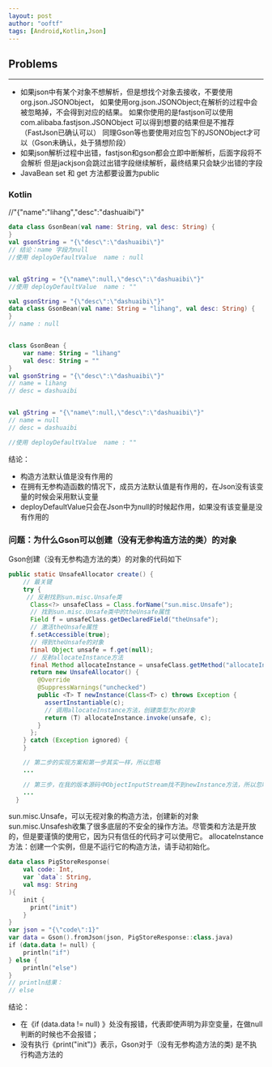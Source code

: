 ```yaml
---
layout: post
author: "ooftf"
tags: [Android,Kotlin,Json]
---
```


## Problems
---
* 如果json中有某个对象不想解析，但是想找个对象去接收，不要使用org.json.JSONObject，
  如果使用org.json.JSONObject;在解析的过程中会被忽略掉，不会得到对应的结果。
  如果你使用的是fastjson可以使用com.alibaba.fastjson.JSONObject 可以得到想要的结果但是不推荐（FastJson已确认可以）
  同理Gson等也要使用对应包下的JSONObject才可以（Gson未确认，处于猜想阶段）
* 如果json解析过程中出错，fastjson和gson都会立即中断解析，后面字段将不会解析
  但是jackjson会跳过出错字段继续解析，最终结果只会缺少出错的字段
* JavaBean set 和 get 方法都要设置为public

### Kotlin
//"{"name":"lihang","desc":"dashuaibi"}"
```kotlin
data class GsonBean(val name: String, val desc: String) {
}
val gsonString = "{\"desc\":\"dashuaibi\"}"
// 结论：name 字段为null
//使用 deployDefaultValue  name : null


val gString = "{\"name\":null,\"desc\":\"dashuaibi\"}"
//使用 deployDefaultValue  name : ""
```
```kotlin
val gsonString = "{\"desc\":\"dashuaibi\"}"
data class GsonBean(val name: String = "lihang", val desc: String) {
}
// name : null

```


```kotlin

class GsonBean {
    var name: String = "lihang"
    val desc: String = ""
}
val gsonString = "{\"desc\":\"dashuaibi\"}"
// name = lihang
// desc = dashuaibi


val gString = "{\"name\":null,\"desc\":\"dashuaibi\"}"
// name = null
// desc = dashuaibi

//使用 deployDefaultValue  name : ""
```

结论：
* 构造方法默认值是没有作用的
* 在拥有无参构造函数的情况下，成员方法默认值是有作用的，在Json没有该变量的时候会采用默认变量
* deployDefaultValue只会在Json中为null的时候起作用，如果没有该变量是没有作用的

### 问题：为什么Gson可以创建（没有无参构造方法的类）的对象
Gson创建（没有无参构造方法的类）的对象的代码如下

```java
public static UnsafeAllocator create() {
    // 最关键
    try {
     // 反射找到sun.misc.Unsafe类
      Class<?> unsafeClass = Class.forName("sun.misc.Unsafe");
      // 找到sun.misc.Unsafe类中的theUnsafe属性
      Field f = unsafeClass.getDeclaredField("theUnsafe");
      // 激活theUnsafe属性
      f.setAccessible(true);
      // 得到theUnsafe的对象
      final Object unsafe = f.get(null);
      // 反射allocateInstance方法
      final Method allocateInstance = unsafeClass.getMethod("allocateInstance", Class.class);
      return new UnsafeAllocator() {
        @Override
        @SuppressWarnings("unchecked")
        public <T> T newInstance(Class<T> c) throws Exception {
          assertInstantiable(c);
          // 调用allocateInstance方法，创建类型为c的对象
          return (T) allocateInstance.invoke(unsafe, c);
        }
      };
    } catch (Exception ignored) {
    }

  	// 第二步的实现方案和第一步其实一样，所以忽略
    ...

   	// 第三步，在我的版本源码中ObjectInputStream找不到newInstance方法，所以忽略
  	... 	
  }

```
sun.misc.Unsafe，可以无视对象的构造方法，创建新的对象
sun.misc.Unsafesh收集了很多底层的不安全的操作方法。尽管类和方法是开放的，但是要谨慎的使用它，因为只有信任的代码才可以使用它。
allocateInstance方法：创建一个实例，但是不运行它的构造方法，请手动初始化。

```kotlin
data class PigStoreResponse(
    val code: Int,
    var `data`: String,
    val msg: String
){
    init {
      print("init")
    }
}
var json = "{\"code\":1}"
var data = Gson().fromJson(json, PigStoreResponse::class.java)
if (data.data != null) {
    println("if")
} else {
    println("else")
}
// println结果：
// else
```
结论：
* 在《if (data.data != null) 》处没有报错，代表即使声明为非空变量，在做null判断的时候也不会报错；
* 没有执行《print("init")》表示，Gson对于（没有无参构造方法的类) 是不执行构造方法的




